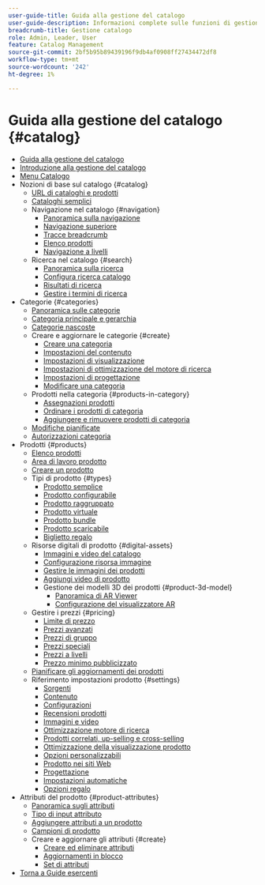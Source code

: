 ```yaml
---
user-guide-title: Guida alla gestione del catalogo
user-guide-description: Informazioni complete sulle funzioni di gestione dei cataloghi per gli amministratori di Adobe Commerce e di Magento Open Source e per gli esperti di marketing e-commerce.
breadcrumb-title: Gestione catalogo
role: Admin, Leader, User
feature: Catalog Management
source-git-commit: 2bf5b95b89439196f9db4af0908ff27434472df8
workflow-type: tm+mt
source-wordcount: '242'
ht-degree: 1%

---
```



# Guida alla gestione del catalogo {#catalog}

+ [Guida alla gestione del catalogo](guide-overview.md)
+ [Introduzione alla gestione del catalogo](introduction.md)
+ [Menu Catalogo](catalog-menu.md)
+ Nozioni di base sul catalogo {#catalog}
   + [URL di cataloghi e prodotti](catalog-urls.md)
   + [Cataloghi semplici](catalog-flat.md)
   + Navigazione nel catalogo {#navigation}
      + [Panoramica sulla navigazione](navigation.md)
      + [Navigazione superiore](navigation-top.md)
      + [Tracce breadcrumb](navigation-breadcrumb-trail.md)
      + [Elenco prodotti](navigation-product-listings.md)
      + [Navigazione a livelli](navigation-layered.md)
   + Ricerca nel catalogo {#search}
      + [Panoramica sulla ricerca](search.md)
      + [Configura ricerca catalogo](search-configuration.md)
      + [Risultati di ricerca](search-results.md)
      + [Gestire i termini di ricerca](search-terms.md)
+ Categorie {#categories}
   + [Panoramica sulle categorie](categories.md)
   + [Categoria principale e gerarchia](category-root.md)
   + [Categorie nascoste](category-hidden.md)
   + Creare e aggiornare le categorie {#create}
      + [Creare una categoria](category-create.md)
      + [Impostazioni del contenuto](categories-content-settings.md)
      + [Impostazioni di visualizzazione](categories-display-settings.md)
      + [Impostazioni di ottimizzazione del motore di ricerca](categories-search-engine-optimization.md)
      + [Impostazioni di progettazione](categories-custom-design.md)
      + [Modificare una categoria](category-modify.md)
   + Prodotti nella categoria {#products-in-category}
      + [Assegnazioni prodotti](categories-product-assignments.md)
      + [Ordinare i prodotti di categoria](category-products-sort.md)
      + [Aggiungere e rimuovere prodotti di categoria](category-products-add.md)
   + [Modifiche pianificate](category-scheduled-changes.md)
   + [Autorizzazioni categoria](category-permissions.md)
+ Prodotti {#products}
   + [Elenco prodotti](products-list.md)
   + [Area di lavoro prodotto](product-workspace.md)
   + [Creare un prodotto](product-create.md)
   + Tipi di prodotto {#types}
      + [Prodotto semplice](product-create-simple.md)
      + [Prodotto configurabile](product-create-configurable.md)
      + [Prodotto raggruppato](product-create-grouped.md)
      + [Prodotto virtuale](product-create-virtual.md)
      + [Prodotto bundle](product-create-bundle.md)
      + [Prodotto scaricabile](product-create-downloadable.md)
      + [Biglietto regalo](product-gift-card-create.md)
   + Risorse digitali di prodotto {#digital-assets}
      + [Immagini e video del catalogo](catalog-images-video.md)
      + [Configurazione risorsa immagine](product-image-config.md)
      + [Gestire le immagini dei prodotti](product-image.md)
      + [Aggiungi video di prodotto](product-video.md)
      + Gestione dei modelli 3D dei prodotti {#product-3d-model}
         + [Panoramica di AR Viewer](ar-viewer-overview.md)
         + [Configurazione del visualizzatore AR](ar-viewer-setup.md)
   + Gestire i prezzi {#pricing}
      + [Limite di prezzo](catalog-price-scope.md)
      + [Prezzi avanzati](pricing-advanced.md)
      + [Prezzi di gruppo](product-price-group.md)
      + [Prezzi speciali](product-price-special.md)
      + [Prezzi a livelli](product-price-tier.md)
      + [Prezzo minimo pubblicizzato](product-price-minimum-advertised.md)
   + [Pianificare gli aggiornamenti dei prodotti](product-scheduled-changes.md)
   + Riferimento impostazioni prodotto {#settings}
      + [Sorgenti](sources.md)
      + [Contenuto](product-content.md)
      + [Configurazioni](product-configurations.md)
      + [Recensioni prodotti](settings-advanced-product-reviews.md)
      + [Immagini e video](product-images-and-video.md)
      + [Ottimizzazione motore di ricerca](product-search-engine-optimization.md)
      + [Prodotti correlati, up-selling e cross-selling](related-products-up-sells-cross-sells.md)
      + [Ottimizzazione della visualizzazione prodotto](product-view-optimization.md)
      + [Opzioni personalizzabili](settings-advanced-custom-options.md)
      + [Prodotto nei siti Web](settings-basic-websites.md)
      + [Progettazione](settings-advanced-design.md)
      + [Impostazioni automatiche](product-autosettings.md)
      + [Opzioni regalo](product-gift-options.md)
+ Attributi del prodotto {#product-attributes}
   + [Panoramica sugli attributi](product-attributes.md)
   + [Tipo di input attributo](attributes-input-types.md)
   + [Aggiungere attributi a un prodotto](product-attributes-add.md)
   + [Campioni di prodotto](swatches.md)
   + Creare e aggiornare gli attributi {#create}
      + [Creare ed eliminare attributi](attribute-product-create.md)
      + [Aggiornamenti in blocco](bulk-product-attribute-update.md)
      + [Set di attributi](attribute-sets.md)
+ [Torna a Guide esercenti](https://experienceleague.adobe.com/en/docs/commerce-admin/user-guides/home)

